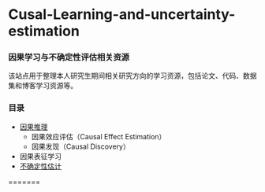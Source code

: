# Cusal-Learning-and-uncertainty-estimation
### 因果学习与不确定性评估相关资源

该站点用于整理本人研究生期间相关研究方向的学习资源，包括论文、代码、数据集和博客学习资源等。
### 目录
- [因果推理](https://github.com/ScorpioBao/Causal-Learning-and-Uncertainty-Estimation/tree/master/Causal%20Learning)
	- 因果效应评估（Causal Effect Estimation）
	- 因果发现（Causal Discovery）
- 因果表征学习
- [不确定性估计](https://github.com/ScorpioBao/Causal-Learning-and-Uncertainty-Estimation/tree/master/Uncertainty%20Estimation)


=======

